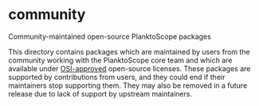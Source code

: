 # community
Community-maintained open-source PlanktoScope packages

This directory contains packages which are maintained by users from the community working with the
PlanktoScope core team and which are available under
[OSI-approved](https://opensource.org/licenses/) open-source licenses. These packages are supported
by contributions from users, and they could end if their maintainers stop supporting them. They may
also be removed in a future release due to lack of support by upstream maintainers.
